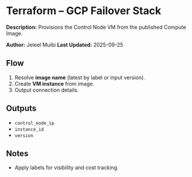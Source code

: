
<!-- ============================================================= -->
# Terraform – GCP Failover Stack

**Description:** Provisions the Control Node VM from the published Compute Image.

**Author:** Jeleel Muibi
**Last Updated:** 2025-09-25

<!-- SPDX-License-Identifier: MIT -->
<!-- ============================================================= -->

## Flow
1. Resolve **image name** (latest by label or input version).
2. Create **VM instance** from image.
3. Output connection details.

## Outputs
- `control_node_ip`
- `instance_id`
- `version`

## Notes
- Apply labels for visibility and cost tracking.

